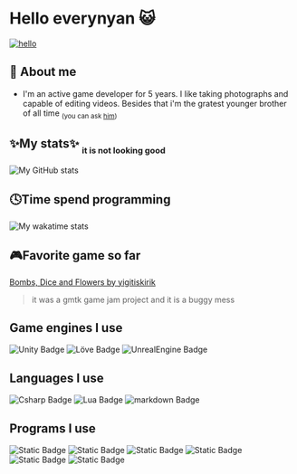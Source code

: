 # Hello everynyan 😺

[![hello](https://media.tenor.com/VUZpnT4pesUAAAAd/azumanga-daioh-hello-everyone.gif)](https://www.youtube.com/watch?v=afqBosG1CEI)

## :information_desk_person: About me

+ I'm an active game developer for 5 years. I like taking photographs and capable of editing videos. Besides that i'm the gratest younger brother of all time <sub>(you can ask [him](https://github.com/yagiziskirik))</sub>


## ✨My stats✨ <sub><sub>it is not looking good</sub></sub>
![My GitHub stats](https://github-readme-stats.vercel.app/api?username=yigitiskirik&icons=true&theme=radical)

## 🕓Time spend programming
![My wakatime stats](https://github-readme-stats.vercel.app/api/wakatime?username=yigitiskirik&theme=radical)

## 🎮Favorite game so far
<a href="https://yigitiskirik.itch.io/bombs-dices-and-flowers">Bombs, Dice and Flowers by yigitiskirik</a>
> it was a gmtk game jam project and it is a buggy mess

## Game engines I use
![Unity Badge](https://img.shields.io/badge/Unity-grey?style=for-the-badge&logo=unity)
![Löve Badge](https://img.shields.io/badge/L%C3%96VE2D-%23DE3163?style=for-the-badge)
![UnrealEngine Badge](https://img.shields.io/badge/UnrealEngine-black?style=for-the-badge&logo=unrealengine)


## Languages I use
![Csharp Badge](https://img.shields.io/badge/C%23-purple?style=for-the-badge&logo=csharp)
![Lua Badge](https://img.shields.io/badge/lua-darkblue?style=for-the-badge&logo=lua)
![markdown Badge](https://img.shields.io/badge/Markdown-black?style=for-the-badge&logo=markdown)

## Programs I use
![Static Badge](https://img.shields.io/badge/VsCode-blue?style=for-the-badge&logo=visualstudiocode)
![Static Badge](https://img.shields.io/badge/Photoshop-%23001E36?style=for-the-badge&logo=adobephotoshop)
![Static Badge](https://img.shields.io/badge/AfterEffects-%23001E36?style=for-the-badge&logo=adobeaftereffects)
![Static Badge](https://img.shields.io/badge/Premiere-%233B063E?style=for-the-badge&logo=adobepremierepro)
![Static Badge](https://img.shields.io/badge/DaVinciResolve-orange?style=for-the-badge)
![Static Badge](https://img.shields.io/badge/sfxr-%23FFEEBE?style=for-the-badge)






